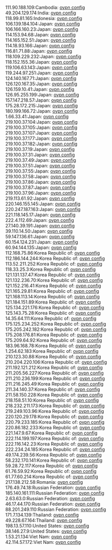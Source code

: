 111.90.188.109:Cambodia: [ovpn config](vpn/111_90_188_109.ovpn)  
49.204.129.174:India: [ovpn config](vpn/49_204_129_174.ovpn)  
118.99.81.165:Indonesia: [ovpn config](vpn/118_99_81_165.ovpn)  
106.139.184.104:Japan: [ovpn config](vpn/106_139_184_104.ovpn)  
106.166.160.23:Japan: [ovpn config](vpn/106_166_160_23.ovpn)  
114.153.94.68:Japan: [ovpn config](vpn/114_153_94_68.ovpn)  
114.165.152.51:Japan: [ovpn config](vpn/114_165_152_51.ovpn)  
114.18.93.166:Japan: [ovpn config](vpn/114_18_93_166.ovpn)  
116.81.71.88:Japan: [ovpn config](vpn/116_81_71_88.ovpn)  
118.109.229.232:Japan: [ovpn config](vpn/118_109_229_232.ovpn)  
118.152.155.36:Japan: [ovpn config](vpn/118_152_155_36.ovpn)  
119.106.63.143:Japan: [ovpn config](vpn/119_106_63_143.ovpn)  
119.244.97.251:Japan: [ovpn config](vpn/119_244_97_251.ovpn)  
124.140.167.71:Japan: [ovpn config](vpn/124_140_167_71.ovpn)  
126.120.167.35:Japan: [ovpn config](vpn/126_120_167_35.ovpn)  
126.159.10.41:Japan: [ovpn config](vpn/126_159_10_41.ovpn)  
126.95.255.199:Japan: [ovpn config](vpn/126_95_255_199.ovpn)  
157.147.218.57:Japan: [ovpn config](vpn/157_147_218_57.ovpn)  
175.28.172.215:Japan: [ovpn config](vpn/175_28_172_215.ovpn)  
180.199.166.72:Japan: [ovpn config](vpn/180_199_166_72.ovpn)  
1.66.33.41:Japan: [ovpn config](vpn/1_66_33_41.ovpn)  
219.100.37.104:Japan: [ovpn config](vpn/219_100_37_104.ovpn)  
219.100.37.105:Japan: [ovpn config](vpn/219_100_37_105.ovpn)  
219.100.37.107:Japan: [ovpn config](vpn/219_100_37_107.ovpn)  
219.100.37.177:Japan: [ovpn config](vpn/219_100_37_177.ovpn)  
219.100.37.182:Japan: [ovpn config](vpn/219_100_37_182.ovpn)  
219.100.37.19:Japan: [ovpn config](vpn/219_100_37_19.ovpn)  
219.100.37.31:Japan: [ovpn config](vpn/219_100_37_31.ovpn)  
219.100.37.49:Japan: [ovpn config](vpn/219_100_37_49.ovpn)  
219.100.37.51:Japan: [ovpn config](vpn/219_100_37_51.ovpn)  
219.100.37.55:Japan: [ovpn config](vpn/219_100_37_55.ovpn)  
219.100.37.58:Japan: [ovpn config](vpn/219_100_37_58.ovpn)  
219.100.37.86:Japan: [ovpn config](vpn/219_100_37_86.ovpn)  
219.100.37.87:Japan: [ovpn config](vpn/219_100_37_87.ovpn)  
219.100.37.96:Japan: [ovpn config](vpn/219_100_37_96.ovpn)  
219.113.61.92:Japan: [ovpn config](vpn/219_113_61_92.ovpn)  
220.146.155.145:Japan: [ovpn config](vpn/220_146_155_145.ovpn)  
220.247.187.163:Japan: [ovpn config](vpn/220_247_187_163.ovpn)  
221.118.145.17:Japan: [ovpn config](vpn/221_118_145_17.ovpn)  
222.4.112.69:Japan: [ovpn config](vpn/222_4_112_69.ovpn)  
27.140.39.191:Japan: [ovpn config](vpn/27_140_39_191.ovpn)  
39.110.14.50:Japan: [ovpn config](vpn/39_110_14_50.ovpn)  
59.147.136.61:Japan: [ovpn config](vpn/59_147_136_61.ovpn)  
60.154.124.231:Japan: [ovpn config](vpn/60_154_124_231.ovpn)  
60.94.144.135:Japan: [ovpn config](vpn/60_94_144_135.ovpn)  
112.168.75.86:Korea Republic of: [ovpn config](vpn/112_168_75_86.ovpn)  
112.186.144.244:Korea Republic of: [ovpn config](vpn/112_186_144_244.ovpn)  
113.52.211.252:Korea Republic of: [ovpn config](vpn/113_52_211_252.ovpn)  
118.33.25.3:Korea Republic of: [ovpn config](vpn/118_33_25_3.ovpn)  
121.131.137.47:Korea Republic of: [ovpn config](vpn/121_131_137_47.ovpn)  
121.132.236.70:Korea Republic of: [ovpn config](vpn/121_132_236_70.ovpn)  
121.152.216.41:Korea Republic of: [ovpn config](vpn/121_152_216_41.ovpn)  
121.165.29.81:Korea Republic of: [ovpn config](vpn/121_165_29_81.ovpn)  
121.168.113.14:Korea Republic of: [ovpn config](vpn/121_168_113_14.ovpn)  
121.184.151.89:Korea Republic of: [ovpn config](vpn/121_184_151_89.ovpn)  
125.134.221.176:Korea Republic of: [ovpn config](vpn/125_134_221_176.ovpn)  
125.143.75.28:Korea Republic of: [ovpn config](vpn/125_143_75_28.ovpn)  
14.35.64.111:Korea Republic of: [ovpn config](vpn/14_35_64_111.ovpn)  
175.125.234.252:Korea Republic of: [ovpn config](vpn/175_125_234_252.ovpn)  
175.205.242.182:Korea Republic of: [ovpn config](vpn/175_205_242_182.ovpn)  
175.208.176.81:Korea Republic of: [ovpn config](vpn/175_208_176_81.ovpn)  
175.209.64.92:Korea Republic of: [ovpn config](vpn/175_209_64_92.ovpn)  
183.96.168.78:Korea Republic of: [ovpn config](vpn/183_96_168_78.ovpn)  
1.254.62.183:Korea Republic of: [ovpn config](vpn/1_254_62_183.ovpn)  
210.123.30.88:Korea Republic of: [ovpn config](vpn/210_123_30_88.ovpn)  
210.204.220.106:Korea Republic of: [ovpn config](vpn/210_204_220_106.ovpn)  
211.192.121.212:Korea Republic of: [ovpn config](vpn/211_192_121_212.ovpn)  
211.205.56.227:Korea Republic of: [ovpn config](vpn/211_205_56_227.ovpn)  
211.210.236.199:Korea Republic of: [ovpn config](vpn/211_210_236_199.ovpn)  
211.216.245.49:Korea Republic of: [ovpn config](vpn/211_216_245_49.ovpn)  
211.34.140.37:Korea Republic of: [ovpn config](vpn/211_34_140_37.ovpn)  
211.58.150.228:Korea Republic of: [ovpn config](vpn/211_58_150_228.ovpn)  
218.158.51.10:Korea Republic of: [ovpn config](vpn/218_158_51_10.ovpn)  
218.232.211.173:Korea Republic of: [ovpn config](vpn/218_232_211_173.ovpn)  
219.249.103.96:Korea Republic of: [ovpn config](vpn/219_249_103_96.ovpn)  
220.120.29.178:Korea Republic of: [ovpn config](vpn/220_120_29_178.ovpn)  
220.79.233.185:Korea Republic of: [ovpn config](vpn/220_79_233_185.ovpn)  
220.86.182.233:Korea Republic of: [ovpn config](vpn/220_86_182_233.ovpn)  
221.147.9.67:Korea Republic of: [ovpn config](vpn/221_147_9_67.ovpn)  
222.114.199.197:Korea Republic of: [ovpn config](vpn/222_114_199_197.ovpn)  
222.116.142.23:Korea Republic of: [ovpn config](vpn/222_116_142_23.ovpn)  
222.234.24.185:Korea Republic of: [ovpn config](vpn/222_234_24_185.ovpn)  
49.174.239.56:Korea Republic of: [ovpn config](vpn/49_174_239_56.ovpn)  
58.232.170.141:Korea Republic of: [ovpn config](vpn/58_232_170_141.ovpn)  
59.28.72.117:Korea Republic of: [ovpn config](vpn/59_28_72_117.ovpn)  
61.76.59.92:Korea Republic of: [ovpn config](vpn/61_76_59_92.ovpn)  
61.77.60.214:Korea Republic of: [ovpn config](vpn/61_77_60_214.ovpn)  
217.138.212.58:Romania: [ovpn config](vpn/217_138_212_58.ovpn)  
176.49.74.18:Russian Federation: [ovpn config](vpn/176_49_74_18.ovpn)  
185.140.161.111:Russian Federation: [ovpn config](vpn/185_140_161_111.ovpn)  
2.63.63.0:Russian Federation: [ovpn config](vpn/2_63_63_0.ovpn)  
46.17.44.170:Russian Federation: [ovpn config](vpn/46_17_44_170.ovpn)  
88.201.249.110:Russian Federation: [ovpn config](vpn/88_201_249_110.ovpn)  
171.7.134.139:Thailand: [ovpn config](vpn/171_7_134_139.ovpn)  
49.228.67.164:Thailand: [ovpn config](vpn/49_228_67_164.ovpn)  
198.13.57.110:United States: [ovpn config](vpn/198_13_57_110.ovpn)  
38.146.27.9:United States: [ovpn config](vpn/38_146_27_9.ovpn)  
1.53.21.134:Viet Nam: [ovpn config](vpn/1_53_21_134.ovpn)  
42.114.57.172:Viet Nam: [ovpn config](vpn/42_114_57_172.ovpn)  
